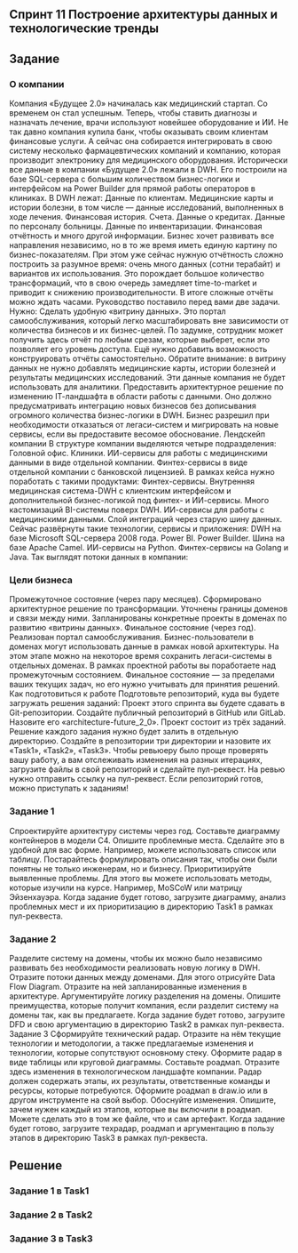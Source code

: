 ## Спринт 11 Построение архитектуры данных и технологические тренды

## Задание

### О компании
Компания «Будущее 2.0» начиналась как медицинский стартап. Со временем он стал успешным. Теперь, чтобы ставить диагнозы и назначать лечение, врачи используют новейшее оборудование и ИИ. Не так давно компания купила банк, чтобы оказывать своим клиентам финансовые услуги. А сейчас она собирается интегрировать в свою систему несколько фармацевтических компаний и компанию, которая производит электронику для медицинского оборудования.
Исторически все данные в компании «Будущее 2.0» лежали в DWH. Его построили на базе SQL-сервера с большим количеством бизнес-логики и интерфейсом на Power Builder для прямой работы операторов в клиниках.
В DWH лежат:
Данные по клиентам.
Медицинские карты и истории болезни, в том числе — данные исследований, выполненных в ходе лечения.
Финансовая история.
Счета.
Данные о кредитах.
Данные по персоналу больницы.
Данные по инвентаризации.
Финансовая отчётность и много другой информации.
Бизнес хочет развивать все направления независимо, но в то же время иметь единую картину по бизнес-показателям. При этом уже сейчас нужную отчётность сложно построить за разумное время: очень много данных (сотни терабайт) и вариантов их использования. Это порождает большое количество трансформаций, что в свою очередь замедляет time-to-market и приводит к снижению производительности. В итоге сложные отчёты можно ждать часами.
Руководство поставило перед вами две задачи. Нужно:
Сделать удобную «витрину данных». Это портал самообслуживания, который легко масштабировать вне зависимости от количества бизнесов и их бизнес-целей. По задумке, сотрудник может получить здесь отчёт по любым срезам, которые выберет, если это позволяет его уровень доступа. Ещё нужно добавить возможность конструировать отчёты самостоятельно. Обратите внимание: в витрину данных не нужно добавлять медицинские карты, истории болезней и результаты медицинских исследований. Эти данные компания не будет использовать для аналитики.
Предоставить архитектурное решение по изменению IТ-ландшафта в области работы с данными. Оно должно предусматривать интеграцию новых бизнесов без дописывания огромного количества бизнес-логики в DWH.
Бизнес разрешил при необходимости отказаться от легаси-систем и мигрировать на новые сервисы, если вы предоставите весомое обоснование.
Лендскейп компании
В структуре компании выделяются четыре подразделения:
Головной офис.
Клиники.
ИИ-сервисы для работы с медицинскими данными в виде отдельной компании.
Финтех-сервисы в виде отдельной компании с банковской лицензией.
В рамках кейса нужно поработать с такими продуктами:
Финтех-сервисы.
Внутренняя медицинская система-DWH с клиентским интерфейсом и дополнительной бизнес-логикой под финтех- и ИИ-сервисы.
Много кастомизаций BI-системы поверх DWH.
ИИ-сервисы для работы с медицинскими данными.
Слой интеграций через старую шину данных.
Сейчас развёрнуты такие технологии, сервисы и приложения:
DWH на базе Microsoft SQL-сервера 2008 года.
Power BI.
Power Builder.
Шина на базе Apache Camel.
ИИ-сервисы на Python.
Финтех-сервисы на Golang и Java.
Так выглядят потоки данных в компании:

### Цели бизнеса
Промежуточное состояние (через пару месяцев). Сформировано архитектурное решение по трансформации. Уточнены границы доменов и связи между ними. Запланированы конкретные проекты в доменах по развитию «витрины данных».
Финальное состояние (через год). Реализован портал самообслуживания. Бизнес-пользователи в доменах могут использовать данные в рамках новой архитектуры. На этом этапе можно на некоторое время сохранить легаси-системы в отдельных доменах.
В рамках проектной работы вы поработаете над промежуточным состоянием. Финальное состояние — за пределами ваших текущих задач, но его нужно учитывать для принятия решений.
Как подготовиться к работе
Подготовьте репозиторий, куда вы будете загружать решения заданий:
Проект этого спринта вы будете сдавать в Git-репозитории. Создайте публичный репозиторий в GitHub или GitLab. Назовите его «architecture-future_2_0».
Проект состоит из трёх заданий. Решение каждого задания нужно будет залить в отдельную директорию. Создайте в репозитории три директории и назовите их «Task1», «Task2», «Task3».
Чтобы ревьюеру было проще проверять вашу работу, а вам отслеживать изменения на разных итерациях, загрузите файлы в свой репозиторий и сделайте пул-реквест. На ревью нужно отправить ссылку на пул-реквест.
Если репозиторий готов, можно приступать к заданиям!
### Задание 1
Спроектируйте архитектуру системы через год. Составьте диаграмму контейнеров в модели C4.
Опишите проблемные места. Сделайте это в удобной для вас форме. Например, можете использовать список или таблицу. Постарайтесь формулировать описания так, чтобы они были понятны не только инженерам, но и бизнесу.
Приоритизируйте выявленные проблемы. Для этого вы можете использовать методы, которые изучили на курсе. Например, MoSCoW или матрицу Эйзенхауэра.
Когда задание будет готово, загрузите диаграмму, анализ проблемных мест и их приоритизацию в директорию Task1 в рамках пул-реквеста.
### Задание 2
Разделите систему на домены, чтобы их можно было независимо развивать без необходимости реализовать новую логику в DWH.
Отразите потоки данных между доменами. Для этого отрисуйте Data Flow Diagram. Отразите на ней запланированные изменения в архитектуре.
Аргументируйте логику разделения на домены. Опишите преимущества, которые получит компания, если разделит систему на домены так, как вы предлагаете.
Когда задание будет готово, загрузите DFD и свою аргументацию в директорию Task2 в рамках пул-реквеста.
Задание 3
Сформируйте технический радар. Отразите на нём текущие технологии и методологии, а также предлагаемые изменения и технологии, которые сопутствуют основному стеку. Оформите радар в виде таблицы или круговой диаграммы.
Составьте роадмап. Отразите здесь изменения в технологическом ландшафте компании. Радар должен содержать этапы, их результаты, ответственные команды и ресурсы, которые потребуются. Оформите роадмап в draw.io или в другом инструменте на свой выбор.
Обоснуйте изменения. Опишите, зачем нужен каждый из этапов, которые вы включили в роадмап. Можете сделать это в том же файле, что и сам артефакт.
Когда задание будет готово, загрузите техрадар, роадмап и аргументацию в пользу этапов в директорию Task3 в рамках пул-реквеста.

## Решение 
### Задание 1 в Task1
### Задание 2 в Task2
### Задание 3 в Task3